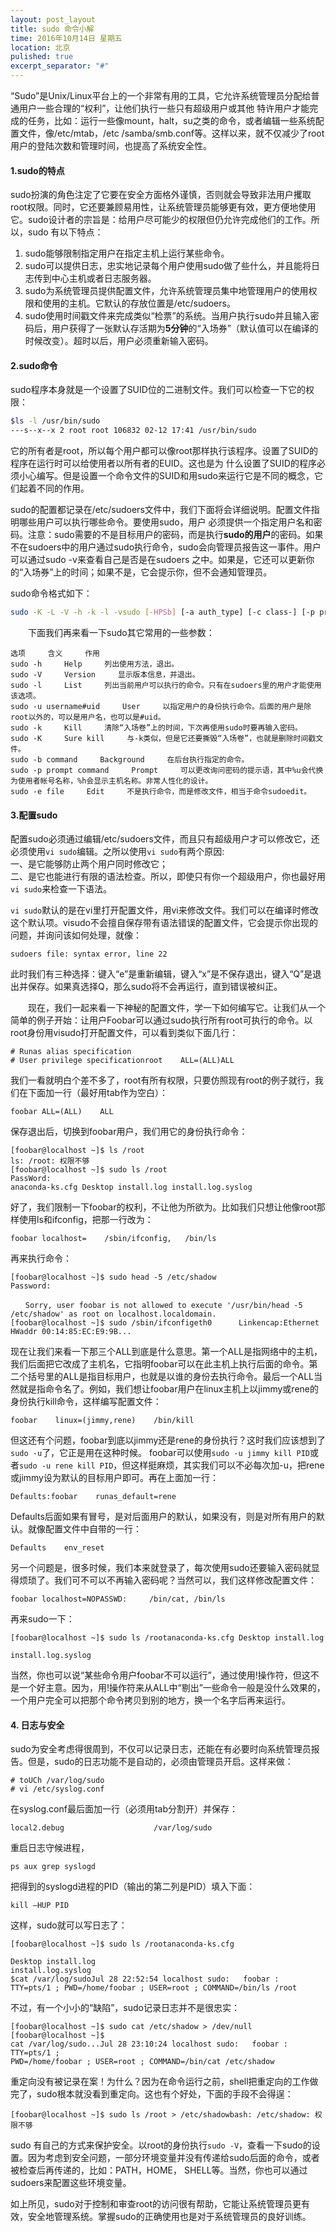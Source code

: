```yaml
---
layout: post_layout
title: sudo 命令小解
time: 2016年10月14日 星期五
location: 北京
pulished: true
excerpt_separator: "#"
---
```


“Sudo”是Unix/Linux平台上的一个非常有用的工具，它允许系统管理员分配给普通用户一些合理的“权利”，让他们执行一些只有超级用户或其他 特许用户才能完成的任务，比如：运行一些像mount，halt，su之类的命令，或者编辑一些系统配置文件，像/etc/mtab，/etc /samba/smb.conf等。这样以来，就不仅减少了root用户的登陆次数和管理时间，也提高了系统安全性。

#### 1.sudo的特点

sudo扮演的角色注定了它要在安全方面格外谨慎，否则就会导致非法用户攫取root权限。同时，它还要兼顾易用性，让系统管理员能够更有效，更方便地使用它。sudo设计者的宗旨是：给用户尽可能少的权限但仍允许完成他们的工作。所以，sudo
有以下特点：

1. sudo能够限制指定用户在指定主机上运行某些命令。
2. sudo可以提供日志，忠实地记录每个用户使用sudo做了些什么，并且能将日志传到中心主机或者日志服务器。
3. sudo为系统管理员提供配置文件，允许系统管理员集中地管理用户的使用权限和使用的主机。它默认的存放位置是/etc/sudoers。
4. sudo使用时间戳文件来完成类似“检票”的系统。当用户执行sudo并且输入密码后，用户获得了一张默认存活期为**5分钟**的“入场券”（默认值可以在编译的时候改变）。超时以后，用户必须重新输入密码。

#### 2.sudo命令

sudo程序本身就是一个设置了SUID位的二进制文件。我们可以检查一下它的权限：

```bash
$ls -l /usr/bin/sudo
---s--x--x 2 root root 106832 02-12 17:41 /usr/bin/sudo
```

它的所有者是root，所以每个用户都可以像root那样执行该程序。设置了SUID的程序在运行时可以给使用者以所有者的EUID。这也是为 什么设置了SUID的程序必须小心编写。但是设置一个命令文件的SUID和用sudo来运行它是不同的概念，它们起着不同的作用。

sudo的配置都记录在/etc/sudoers文件中，我们下面将会详细说明。配置文件指明哪些用户可以执行哪些命令。要使用sudo，用户 必须提供一个指定用户名和密码。注意：sudo需要的不是目标用户的密码，而是执行**sudo的用户**的密码。如果不在sudoers中的用户通过sudo执行命令，sudo会向管理员报告这一事件。用户可以通过sudo -v来查看自己是否是在sudoers 之中。如果是，它还可以更新你的“入场券”上的时间；如果不是，它会提示你，但不会通知管理员。

sudo命令格式如下：

```bash
sudo -K -L -V -h -k -l -vsudo [-HPSb] [-a auth_type] [-c class-] [-p prompt] [-u username#uid] {-e file [...] -i -s command}
```

　　下面我们再来看一下sudo其它常用的一些参数：
  
```
选项     含义     作用
sudo -h     Help     列出使用方法，退出。
sudo -V     Version     显示版本信息，并退出。
sudo -l     List     列出当前用户可以执行的命令。只有在sudoers里的用户才能使用该选项。
sudo -u username#uid     User     以指定用户的身份执行命令。后面的用户是除root以外的，可以是用户名，也可以是#uid。
sudo -k     Kill     清除“入场卷”上的时间，下次再使用sudo时要再输入密码。
sudo -K     Sure kill     与-k类似，但是它还要撕毁“入场卷”，也就是删除时间戳文件。
sudo -b command     Background     在后台执行指定的命令。
sudo -p prompt command     Prompt     可以更改询问密码的提示语，其中%u会代换为使用者帐号名称，%h会显示主机名称。非常人性化的设计。
sudo -e file     Edit     不是执行命令，而是修改文件，相当于命令sudoedit。
```

#### 3.配置sudo

配置sudo必须通过编辑/etc/sudoers文件，而且只有超级用户才可以修改它，还必须使用`vi sudo`编辑。之所以使用`vi sudo`有两个原因:  
一、是它能够防止两个用户同时修改它；  
二、是它也能进行有限的语法检查。所以，即使只有你一个超级用户，你也最好用`vi sudo`来检查一下语法。

`vi sudo`默认的是在vi里打开配置文件，用vi来修改文件。我们可以在编译时修改这个默认项。visudo不会擅自保存带有语法错误的配置文件，它会提示你出现的问题，并询问该如何处理，就像：

```
sudoers file: syntax error, line 22
```

此时我们有三种选择：键入“e”是重新编辑，键入“x”是不保存退出，键入“Q”是退出并保存。如果真选择Q，那么sudo将不会再运行，直到错误被纠正。

　　现在，我们一起来看一下神秘的配置文件，学一下如何编写它。让我们从一个简单的例子开始：让用户Foobar可以通过sudo执行所有root可执行的命令。以root身份用visudo打开配置文件，可以看到类似下面几行：
　　
```
# Runas alias specification
# User privilege specificationroot    ALL=(ALL)ALL
```

我们一看就明白个差不多了，root有所有权限，只要仿照现有root的例子就行，我们在下面加一行（最好用tab作为空白）：

```
foobar ALL=(ALL)    ALL
```

保存退出后，切换到foobar用户，我们用它的身份执行命令：

```
[foobar@localhost ~]$ ls /root
ls: /root: 权限不够
[foobar@localhost ~]$ sudo ls /root
PassWord:
anaconda-ks.cfg Desktop install.log install.log.syslog
```

好了，我们限制一下foobar的权利，不让他为所欲为。比如我们只想让他像root那样使用ls和ifconfig，把那一行改为：

```
foobar localhost=    /sbin/ifconfig,   /bin/ls
```

再来执行命令：

```
[foobar@localhost ~]$ sudo head -5 /etc/shadow
Password:

　　Sorry, user foobar is not allowed to execute '/usr/bin/head -5 /etc/shadow' as root on localhost.localdomain.
[foobar@localhost ~]$ sudo /sbin/ifconfigeth0      Linkencap:Ethernet HWaddr 00:14:85:EC:E9:9B...
```

现在让我们来看一下那三个ALL到底是什么意思。第一个ALL是指网络中的主机，我们后面把它改成了主机名，它指明foobar可以在此主机上执行后面的命令。第二个括号里的ALL是指目标用户，也就是以谁的身份去执行命令。最后一个ALL当然就是指命令名了。例如，我们想让foobar用户在linux主机上以jimmy或rene的身份执行kill命令，这样编写配置文件：

```
foobar    linux=(jimmy,rene)    /bin/kill
```

但这还有个问题，foobar到底以jimmy还是rene的身份执行？这时我们应该想到了`sudo -u`了，它正是用在这种时候。 foobar可以使用`sudo -u jimmy kill PID`或者`sudo -u rene kill PID`，但这样挺麻烦，其实我们可以不必每次加-u，把rene或jimmy设为默认的目标用户即可。再在上面加一行：

```
Defaults:foobar    runas_default=rene
```

Defaults后面如果有冒号，是对后面用户的默认，如果没有，则是对所有用户的默认。就像配置文件中自带的一行：

```
Defaults    env_reset
```

另一个问题是，很多时候，我们本来就登录了，每次使用sudo还要输入密码就显得烦琐了。我们可不可以不再输入密码呢？当然可以，我们这样修改配置文件：

```
foobar localhost=NOPASSWD:     /bin/cat, /bin/ls
```

再来sudo一下：

```
[foobar@localhost ~]$ sudo ls /rootanaconda-ks.cfg Desktop install.log

install.log.syslog
```

当然，你也可以说“某些命令用户foobar不可以运行”，通过使用!操作符，但这不是一个好主意。因为，用!操作符来从ALL中“剔出”一些命令一般是没什么效果的，一个用户完全可以把那个命令拷贝到别的地方，换一个名字后再来运行。

#### 4. 日志与安全

sudo为安全考虑得很周到，不仅可以记录日志，还能在有必要时向系统管理员报告。但是，sudo的日志功能不是自动的，必须由管理员开启。这样来做：

```
# toUCh /var/log/sudo
# vi /etc/syslog.conf
```

在syslog.conf最后面加一行（必须用tab分割开）并保存：

```
local2.debug                    /var/log/sudo
```

重启日志守候进程，

```
ps aux grep syslogd
```

把得到的syslogd进程的PID（输出的第二列是PID）填入下面：

```
kill –HUP PID
```

这样，sudo就可以写日志了：

```
[foobar@localhost ~]$ sudo ls /rootanaconda-ks.cfg

Desktop install.log
install.log.syslog
$cat /var/log/sudoJul 28 22:52:54 localhost sudo:   foobar :
TTY=pts/1 ; PWD=/home/foobar ; USER=root ; COMMAND=/bin/ls /root
```

不过，有一个小小的“缺陷”，sudo记录日志并不是很忠实：

```
[foobar@localhost ~]$ sudo cat /etc/shadow > /dev/null
[foobar@localhost ~]$
cat /var/log/sudo...Jul 28 23:10:24 localhost sudo:   foobar : TTY=pts/1 ;
PWD=/home/foobar ; USER=root ; COMMAND=/bin/cat /etc/shadow
```

重定向没有被记录在案！为什么？因为在命令运行之前，shell把重定向的工作做完了，sudo根本就没看到重定向。这也有个好处，下面的手段不会得逞：

```
[foobar@localhost ~]$ sudo ls /root > /etc/shadowbash: /etc/shadow: 权限不够
```

sudo 有自己的方式来保护安全。以root的身份执行`sudo
-V`，查看一下sudo的设置。因为考虑到安全问题，一部分环境变量并没有传递给sudo后面的命令，或者被检查后再传递的，比如：PATH，HOME，
SHELL等。当然，你也可以通过sudoers来配置这些环境变量。

如上所见，sudo对于控制和审查root的访问很有帮助，它能让系统管理员更有效，安全地管理系统。掌握sudo的正确使用也是对于系统管理员的良好训练。

